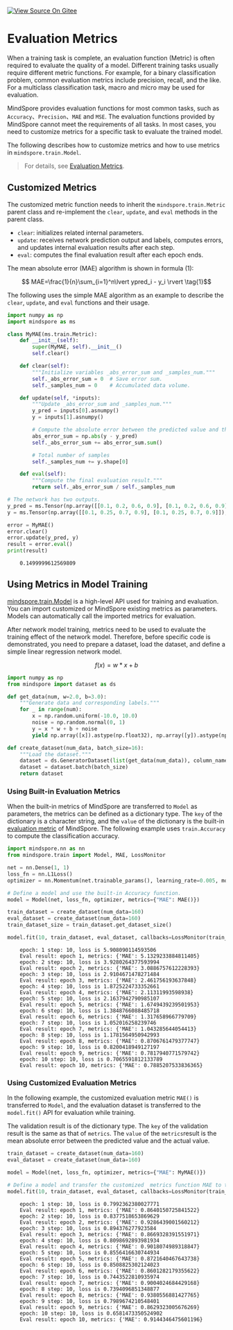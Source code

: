 [![View Source On Gitee](https://mindspore-website.obs.cn-north-4.myhuaweicloud.com/website-images/r2.0/resource/_static/logo_source_en.png)](https://gitee.com/mindspore/docs/blob/r2.0/tutorials/source_en/advanced/model/metric.md)

# Evaluation Metrics

When a training task is complete, an evaluation function (Metric) is often required to evaluate the quality of a model. Different training tasks usually require different metric functions. For example, for a binary classification problem, common evaluation metrics include precision, recall, and the like. For a multiclass classification task, macro and micro may be used for evaluation.

MindSpore provides evaluation functions for most common tasks, such as `Accuracy`、`Precision`、`MAE` and `MSE`. The evaluation functions provided by MindSpore cannot meet the requirements of all tasks. In most cases, you need to customize metrics for a specific task to evaluate the trained model.

The following describes how to customize metrics and how to use metrics in `mindspore.train.Model`.

> For details, see [Evaluation Metrics](https://www.mindspore.cn/docs/en/r2.0/api_python/mindspore.train.html#evaluation-metrics).

## Customized Metrics

The customized metric function needs to inherit the `mindspore.train.Metric` parent class and re-implement the `clear`, `update`, and `eval` methods in the parent class.

- `clear`: initializes related internal parameters.
- `update`: receives network prediction output and labels, computes errors, and updates internal evaluation results after each step.
- `eval`: computes the final evaluation result after each epoch ends.

The mean absolute error (MAE) algorithm is shown in formula (1):

$$ MAE=\frac{1}{n}\sum_{i=1}^n\lvert ypred_i - y_i \rvert \tag{1}$$

The following uses the simple MAE algorithm as an example to describe the `clear`, `update`, and `eval` functions and their usage.

```python
import numpy as np
import mindspore as ms

class MyMAE(ms.train.Metric):
    def __init__(self):
        super(MyMAE, self).__init__()
        self.clear()

    def clear(self):
        """Initialize variables _abs_error_sum and _samples_num."""
        self._abs_error_sum = 0  # Save error sum.
        self._samples_num = 0    # Accumulated data volume.

    def update(self, *inputs):
        """Update _abs_error_sum and _samples_num."""
        y_pred = inputs[0].asnumpy()
        y = inputs[1].asnumpy()

        # Compute the absolute error between the predicted value and the actual value.
        abs_error_sum = np.abs(y - y_pred)
        self._abs_error_sum += abs_error_sum.sum()

        # Total number of samples
        self._samples_num += y.shape[0]

    def eval(self):
        """Compute the final evaluation result."""
        return self._abs_error_sum / self._samples_num

# The network has two outputs.
y_pred = ms.Tensor(np.array([[0.1, 0.2, 0.6, 0.9], [0.1, 0.2, 0.6, 0.9]]), ms.float32)
y = ms.Tensor(np.array([[0.1, 0.25, 0.7, 0.9], [0.1, 0.25, 0.7, 0.9]]), ms.float32)

error = MyMAE()
error.clear()
error.update(y_pred, y)
result = error.eval()
print(result)
```

```text
    0.1499999612569809
```

## Using Metrics in Model Training

[mindspore.train.Model](https://www.mindspore.cn/docs/en/r2.0/api_python/train/mindspore.train.Model.html#mindspore.train.Model) is a high-level API used for training and evaluation. You can import customized or MindSpore existing metrics as parameters. Models can automatically call the imported metrics for evaluation.

After network model training, metrics need to be used to evaluate the training effect of the network model. Therefore, before specific code is demonstrated, you need to prepare a dataset, load the dataset, and define a simple linear regression network model.

$$f(x)=w*x+b \tag{2}$$

```python
import numpy as np
from mindspore import dataset as ds

def get_data(num, w=2.0, b=3.0):
    """Generate data and corresponding labels."""
    for _ in range(num):
        x = np.random.uniform(-10.0, 10.0)
        noise = np.random.normal(0, 1)
        y = x * w + b + noise
        yield np.array([x]).astype(np.float32), np.array([y]).astype(np.float32)

def create_dataset(num_data, batch_size=16):
    """Load the dataset."""
    dataset = ds.GeneratorDataset(list(get_data(num_data)), column_names=['data', 'label'])
    dataset = dataset.batch(batch_size)
    return dataset
```

### Using Built-in Evaluation Metrics

When the built-in metrics of MindSpore are transferred to `Model` as parameters, the metrics can be defined as a dictionary type. The `key` of the dictionary is a character string, and the `value` of the dictionary is the built-in [evaluation metric](https://www.mindspore.cn/docs/en/r2.0/api_python/mindspore.train.html#evaluation-metrics) of MindSpore. The following example uses `train.Accuracy` to compute the classification accuracy.

```python
import mindspore.nn as nn
from mindspore.train import Model, MAE, LossMonitor

net = nn.Dense(1, 1)
loss_fn = nn.L1Loss()
optimizer = nn.Momentum(net.trainable_params(), learning_rate=0.005, momentum=0.9)

# Define a model and use the built-in Accuracy function.
model = Model(net, loss_fn, optimizer, metrics={"MAE": MAE()})

train_dataset = create_dataset(num_data=160)
eval_dataset = create_dataset(num_data=160)
train_dataset_size = train_dataset.get_dataset_size()

model.fit(10, train_dataset, eval_dataset, callbacks=LossMonitor(train_dataset_size))
```

```text
    epoch: 1 step: 10, loss is 5.908090114593506
    Eval result: epoch 1, metrics: {'MAE': 5.1329233884811405}
    epoch: 2 step: 10, loss is 3.9280264377593994
    Eval result: epoch 2, metrics: {'MAE': 3.0886757612228393}
    epoch: 3 step: 10, loss is 2.9104671478271484
    Eval result: epoch 3, metrics: {'MAE': 2.461756193637848}
    epoch: 4 step: 10, loss is 1.8725224733352661
    Eval result: epoch 4, metrics: {'MAE': 2.11311993598938}
    epoch: 5 step: 10, loss is 2.1637942790985107
    Eval result: epoch 5, metrics: {'MAE': 1.6749439239501953}
    epoch: 6 step: 10, loss is 1.3848766088485718
    Eval result: epoch 6, metrics: {'MAE': 1.317658966779709}
    epoch: 7 step: 10, loss is 1.052016258239746
    Eval result: epoch 7, metrics: {'MAE': 1.043285644054413}
    epoch: 8 step: 10, loss is 1.1781564950942993
    Eval result: epoch 8, metrics: {'MAE': 0.8706761479377747}
    epoch: 9 step: 10, loss is 0.8200418949127197
    Eval result: epoch 9, metrics: {'MAE': 0.7817940771579742}
    epoch: 10 step: 10, loss is 0.7065591812133789
    Eval result: epoch 10, metrics: {'MAE': 0.7885207533836365}
```

### Using Customized Evaluation Metrics

In the following example, the customized evaluation metric `MAE()` is transferred to `Model`, and the evaluation dataset is transferred to the `model.fit()` API for evaluation while training.

The validation result is of the dictionary type. The `key` of the validation result is the same as that of `metrics`. The `value` of the `metrics`result is the mean absolute error between the predicted value and the actual value.

```python
train_dataset = create_dataset(num_data=160)
eval_dataset = create_dataset(num_data=160)

model = Model(net, loss_fn, optimizer, metrics={"MAE": MyMAE()})

# Define a model and transfer the customized  metrics function MAE to the model.
model.fit(10, train_dataset, eval_dataset, callbacks=LossMonitor(train_dataset_size))
```

```text
    epoch: 1 step: 10, loss is 0.7992362380027771
    Eval result: epoch 1, metrics: {'MAE': 0.8640150725841522}
    epoch: 2 step: 10, loss is 0.8377518653869629
    Eval result: epoch 2, metrics: {'MAE': 0.9286439001560212}
    epoch: 3 step: 10, loss is 0.894376277923584
    Eval result: epoch 3, metrics: {'MAE': 0.8669328391551971}
    epoch: 4 step: 10, loss is 0.8098692893981934
    Eval result: epoch 4, metrics: {'MAE': 0.9018074989318847}
    epoch: 5 step: 10, loss is 0.8556416630744934
    Eval result: epoch 5, metrics: {'MAE': 0.8721640467643738}
    epoch: 6 step: 10, loss is 0.8508825302124023
    Eval result: epoch 6, metrics: {'MAE': 0.8601282179355622}
    epoch: 7 step: 10, loss is 0.7443522810935974
    Eval result: epoch 7, metrics: {'MAE': 0.9004024684429168}
    epoch: 8 step: 10, loss is 0.7394096851348877
    Eval result: epoch 8, metrics: {'MAE': 0.9380556881427765}
    epoch: 9 step: 10, loss is 0.7989674210548401
    Eval result: epoch 9, metrics: {'MAE': 0.8629323005676269}
    epoch: 10 step: 10, loss is 0.6581473350524902
    Eval result: epoch 10, metrics: {'MAE': 0.9144346475601196}
```
